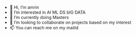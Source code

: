- 👋 Hi, I’m amrin
- 👀 I’m interested in AI ML DS bIG DATA
- 🌱 I’m currently doing Masters
- 💞️ I’m looking to collaborate on projects based on my interest
- 📫 You can reach me  on my mailid

<!---
123amrin/123amrin is a ✨ special ✨ repository because its `README.md` (this file) appears on your GitHub profile.
You can click the Preview link to take a look at your changes.
--->
